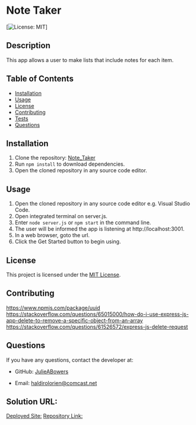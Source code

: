 # Note Taker

[![License: MIT](https://img.shields.io/badge/License-MIT-yellow.svg)]

## Description

This app allows a user to make lists that include notes for each item. 

## Table of Contents

- [Installation](#installation)
- [Usage](#usage)
- [License](#license)
- [Contributing](#contributing)
- [Tests](#tests)
- [Questions](#questions)
## Installation

1. Clone the repository: [Note_Taker](https://github.com/JulieABowers/Note_Taker)
2. Run `npm install` to download dependencies. 
3. Open the cloned repository in any source code editor.

## Usage

1. Open the cloned repository in any source code editor e.g. Visual Studio Code.
2. Open integrated terminal on server.js.
3. Enter `node server.js` or `npm start` in the command line.
4. The user will be informed the app is listening at http://localhost:3001.
5. In a web browser, goto the url.
6. Click the Get Started button to begin using.

## License

This project is licensed under the [MIT License](https://opensource.org/licenses/MIT).

## Contributing

<https://www.npmjs.com/package/uuid>
<https://stackoverflow.com/questions/65015000/how-do-i-use-express-js-app-delete-to-remove-a-specific-object-from-an-array>
<https://stackoverflow.com/questions/61526572/express-js-delete-request>


## Questions

If you have any questions, contact the developer at:

- GitHub: [JulieABowers](https://github.com/JulieABowers)

- Email: haldirolorien@comcast.net

## Solution URL:
[Deployed Site:](https://shielded-savannah-12539-3a877d35db1c.herokuapp.com/)
[Repository Link:](https://github.com/JulieABowers/Logo-Maker.git)


